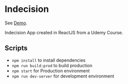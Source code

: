 # Indecision

See [Demo](http://simple-indecision.herokuapp.com/).

Indecision App created in ReactJS from a Udemy Course.

## Scripts

  - `npm install` to install dependencies
  - `npm run build:prod` to build production
  - `npm start` for Production environment
  - `npm run dev-server` for development environment